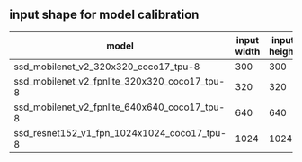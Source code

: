 ## input shape for model calibration

| model                                         | input width | input height |
| --------------------------------------------- | ----------- | ------------ |
| ssd_mobilenet_v2_320x320_coco17_tpu-8         | 300         | 300          |
| ssd_mobilenet_v2_fpnlite_320x320_coco17_tpu-8 | 320         | 320          |
| ssd_mobilenet_v2_fpnlite_640x640_coco17_tpu-8 | 640         | 640          |
| ssd_resnet152_v1_fpn_1024x1024_coco17_tpu-8   | 1024        | 1024         |
